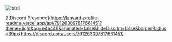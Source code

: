 <img src="https://komarev.com/ghpvc/?username=ibisii&label=Number%20Visitors&color=e4a446" alt="ibisii" />

[![Discord Presence](https://lanyard-profile-readme.vercel.app/api/791263097817661451?theme=light&bg=e4a446&animated=false&hideDiscrim=false&borderRadius=30px(https://discord.com/users/791263097817661451)
